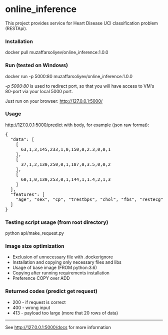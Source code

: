 online_inference
==============================
This project provides service for Heart Disease UCI classification problem (RESTApi). 

### Installation ###
docker pull muzaffarsoliyev/online_inference:1.0.0

### Run (tested on Windows) ###
docker run -p 5000:80 muzaffarsoliyev/online_inference:1.0.0

*-p 5000:80* is used to redirect port, so that you will have access to VM's 80-port via your local 5000 port.

Just run on your browser: 
http://127.0.0.1:5000/

### Usage ###
http://127.0.0.1:5000/predict 
with body, for example (json raw format): 
<pre>
{
  "data": [
    [
      63,1,3,145,233,1,0,150,0,2.3,0,0,1
    ],
    [
      37,1,2,130,250,0,1,187,0,3.5,0,0,2
    ],
    [
      60,1,0,130,253,0,1,144,1,1.4,2,1,3
    ]
  ],
  "features": [
    "age", "sex", "cp", "trestbps", "chol", "fbs", "restecg", "thalach", "exang", "oldpeak", "slope", "ca", "thal", "target"
  ]
}</pre>

### Testing script usage (from root directory) ###
python api/make_request.py

### Image size optimization ###
- Exclusion of unnecessary file with .dockerignore
- Installation and copying only necessary files and libs
- Usage of base image (FROM python:3.6)
- Copying after running requirements installation
- Preference COPY over ADD

### Returned codes (predict get request) ###
- 200 - if request is correct
- 400 - wrong input
- 413 - payload too large (more that 20 rows of data)

----
See http://127.0.0.1:5000/docs for more information